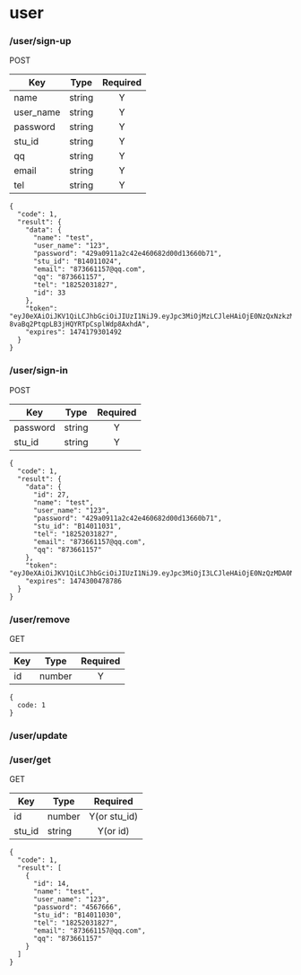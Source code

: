 # user

### /user/sign-up

POST

|Key|Type|Required|
|---|---|:---:|
|name|string|Y|
|user_name|string|Y|
|password|string|Y|
|stu_id|string|Y|
|qq|string|Y|
|email|string|Y|
|tel|string|Y|

```
{
  "code": 1,
  "result": {
    "data": {
      "name": "test",
      "user_name": "123",
      "password": "429a0911a2c42e460682d00d13660b71",
      "stu_id": "B14011024",
      "email": "873661157@qq.com",
      "qq": "873661157",
      "tel": "18252031827",
      "id": 33
    },
    "token": "eyJ0eXAiOiJKV1QiLCJhbGciOiJIUzI1NiJ9.eyJpc3MiOjMzLCJleHAiOjE0NzQxNzkzMDE0OTJ9.Gy74dODCI-8vaBq2PtqpLB3jHQYRTpCsplWdp8AxhdA",
    "expires": 1474179301492
  }
}
```

### /user/sign-in

POST

|Key|Type|Required|
|---|---|:---:|
|password|string|Y|
|stu_id|string|Y|

```
{
  "code": 1,
  "result": {
    "data": {
      "id": 27,
      "name": "test",
      "user_name": "123",
      "password": "429a0911a2c42e460682d00d13660b71",
      "stu_id": "B14011031",
      "tel": "18252031827",
      "email": "873661157@qq.com",
      "qq": "873661157"
    },
    "token": "eyJ0eXAiOiJKV1QiLCJhbGciOiJIUzI1NiJ9.eyJpc3MiOjI3LCJleHAiOjE0NzQzMDA0Nzg3ODZ9.PYDEyDM36lY0Y058o3BzW1asSYOhWJ9M_KAu1W5u62E",
    "expires": 1474300478786
  }
}
```

### /user/remove

GET

|Key|Type|Required|
|---|---|:---:|
|id|number|Y|

```
{
  code: 1
}
```

### /user/update

### /user/get

GET

|Key|Type|Required|
|---|---|:---:|
|id|number|Y(or stu_id)|
|stu_id|string|Y(or id)|

```
{
  "code": 1,
  "result": [
    {
      "id": 14,
      "name": "test",
      "user_name": "123",
      "password": "4567666",
      "stu_id": "B14011030",
      "tel": "18252031827",
      "email": "873661157@qq.com",
      "qq": "873661157"
    }
  ]
}
```
